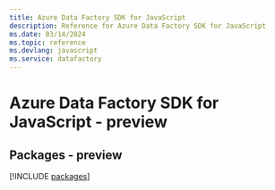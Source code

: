 ```yaml
---
title: Azure Data Factory SDK for JavaScript
description: Reference for Azure Data Factory SDK for JavaScript
ms.date: 03/14/2024
ms.topic: reference
ms.devlang: javascript
ms.service: datafactory
---
```

# Azure Data Factory SDK for JavaScript - preview
## Packages - preview
[!INCLUDE [packages](data-factory-index.md)]